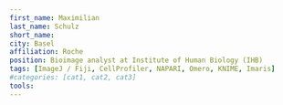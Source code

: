 ```yaml
---
first_name: Maximilian
last_name: Schulz
short_name: 
city: Basel 
affiliation: Roche
position: Bioimage analyst at Institute of Human Biology (IHB)
tags: [ImageJ / Fiji, CellProfiler, NAPARI, Omero, KNIME, Imaris]
#categories: [cat1, cat2, cat3]
tools:
---
```

